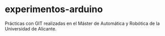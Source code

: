 # experimentos-arduino
Prácticas con GIT realizadas en el Máster de Automática y Robótica de la Universidad de Alicante.
